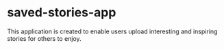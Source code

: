 # saved-stories-app
This application is created to enable users upload interesting and inspiring stories for others to enjoy.

